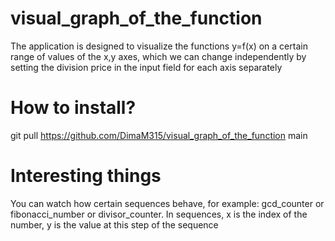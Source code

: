 # visual_graph_of_the_function

The application is designed to visualize the functions y=f(x) on a certain range of values of the x,y axes, 
which we can change independently by setting the division price in the input field for each axis separately



# How to install?

git pull https://github.com/DimaM315/visual_graph_of_the_function main



# Interesting things

You can watch how certain sequences behave, for example: gcd_counter or fibonacci_number or divisor_counter. 
In sequences, x is the index of the number, y is the value at this step of the sequence